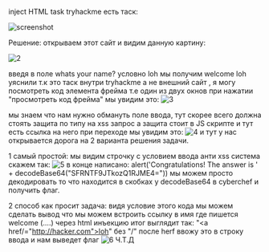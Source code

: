 inject HTML task tryhackme
есть таск:

![screenshot](https://github.com/maapik/writeupes_CTF/blob/main/HTML_inject/1.png)

Решение: открываем этот сайт и видим данную картину:

![2](https://github.com/maapik/writeupes_CTF/blob/main/HTML_inject/2.png)


введя в поле whats your name? условно loh мы получим welcome loh уяснили
т.к это таск внутри tryhackme а не внешний сайт ,
я могу посмотреть код элемента фрейма т.е один из двух окнов при нажатии "просмотреть код фрейма" мы увидим это:
![3](https://github.com/maapik/writeupes_CTF/blob/main/HTML_inject/3.png)

мы знаем что нам нужно обмануть  поле ввода, тут скорее всего должна стоять защита по типу на xss запрос 
а защита стоит в JS скрипте и тут есть ссылка на него 
при переходе мы увидим это:
![4](https://github.com/maapik/writeupes_CTF/blob/main/HTML_inject/4.png)
и тут у нас открывается дорога на 2 варианта решения задачи.

1 самый простой:
мы видим строчку с условием ввода анти xss система скажем так:
![5](https://github.com/maapik/writeupes_CTF/blob/main/HTML_inject/5.png)
в конце написано:
alert('Congratulations! The answer is ' + decodeBase64("SFRNTF9JTkozQ1RJME4="))
мы можем просто декодировать то что находится в скобках у decodeBase64 в cyberchef и получить флаг.

2 способ как просит задача:
видя условие этого кода мы можем сделать вывод что мы можем встроить ссылку в имя где пишется welcome (….) через html инъекцию 
 итог выглядит так:
 "<a href/="http://hacker.com">loh</a>" без "/" после herf
 ввожу это в строку ввода и нам выведет флаг
 ![6](https://github.com/maapik/writeupes_CTF/blob/main/HTML_inject/6.png)
Ч.Т.Д
